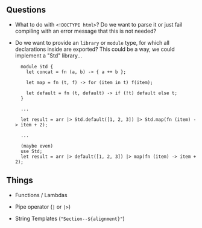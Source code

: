 ## Questions

- What to do with `<!DOCTYPE html>`? Do we want to parse it or just fail compiling with an error message that this is
  not needed?

- Do we want to provide an `library` or `module` type, for which all declarations inside are exported? This could be a
  way, we could implement a "Std" library...

  ```
    module Std {
      let concat = fn (a, b) -> { a ++ b };

      let map = fn (t, f) -> for (item in t) f(item);

      let default = fn (t, default) -> if (!t) default else t;
    }

    ...

    let result = arr |> Std.default([1, 2, 3]) |> Std.map(fn (item) -> item + 2);

    ...

    (maybe even)
    use Std;
    let result = arr |> default([1, 2, 3]) |> map(fn (item) -> item + 2);
  ```

## Things

- Functions / Lambdas

- Pipe operator (`|` or `|>`)

- String Templates (`"Section--${alignment}"`)
